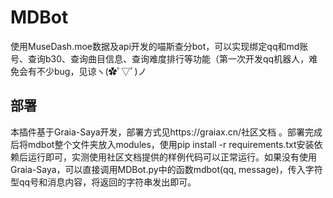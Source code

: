 # MDBot

使用MuseDash.moe数据及api开发的喵斯查分bot，可以实现绑定qq和md账号、查询b30、查询曲目信息、查询难度排行等功能（第一次开发qq机器人，难免会有不少bug，见谅ヽ(✿ﾟ▽ﾟ)ノ

## 部署

本插件基于Graia-Saya开发，部署方式见https://graiax.cn/社区文档 。部署完成后将mdbot整个文件夹放入modules，使用pip install -r requirements.txt安装依赖后运行即可，实测使用社区文档提供的样例代码可以正常运行。如果没有使用Graia-Saya，可以直接调用MDBot.py中的函数mdbot(qq, message)，传入字符型qq号和消息内容，将返回的字符串发出即可。
